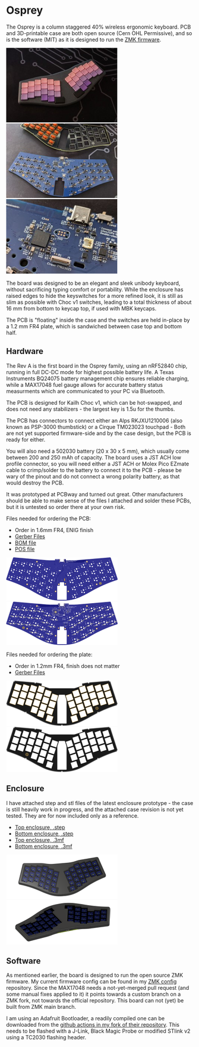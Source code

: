 # Osprey

The Osprey is a column staggered 40% wireless ergonomic keyboard. PCB and 3D-printable case are both open source (Cern OHL Permissive), and so is the software (MIT) as it is designed to run the [ZMK firmware](https://github.com/zmkfirmware/zmk).

[![Entire board](img/photo_full_s.jpg)](img/photo_full.jpg)  [![Entire PCB](img/photo_pcb_s.jpg)](img/photo_pcb.jpg)  [![PCB detail](img/photo_detail_s.jpg)](img/photo_detail.jpg)

The board was designed to be an elegant and sleek unibody keyboard, without sacrificing typing comfort or portability. While the enclosure has raised edges to hide the keyswitches for a more refined look, it is still as slim as possible with Choc v1 switches, leading to a total thickness of about 16 mm from bottom to keycap top, if used with MBK keycaps.

The PCB is "floating" inside the case and the switches are held in-place by a 1.2 mm FR4 plate, which is sandwiched between case top and bottom half.

## Hardware
The Rev A is the first board in the Osprey family, using an nRF52840 chip, running in full DC-DC mode for highest possible battery life. A Texas Instruments BQ24075 battery management chip ensures reliable charging, while a MAX17048 fuel gauge allows for accurate battery status measurments which are communicated to your PC via Bluetooth.

The PCB is designed for Kailh Choc v1, which can be hot-swapped, and does not need any stabilizers - the largest key is 1.5u for the thumbs.

The PCB has connectors to connect either an Alps RKJXU1210006 (also known as PSP-3000 thumbstick) or a Cirque TM023023 touchpad - Both are not yet supported firmware-side and by the case design, but the PCB is ready for either.

You will also need a 502030 battery (20 x 30 x 5 mm), which usually come between 200 and 250 mAh of capacity. The board uses a JST ACH low profile connector, so you will need either a JST ACH or Molex Pico EZmate cable to crimp/solder to the battery to connect it to the PCB - please be wary of the pinout and do not connect a wrong polarity battery, as that would destroy the PCB.

It was prototyped at PCBway and turned out great. Other manufacturers should be able to make sense of the files I attached and solder these PCBs, but it is untested so order there at your own risk. 

Files needed for ordering the PCB:

- Order in 1.6mm FR4, ENIG finish
- [Gerber Files](osprey_rev_a/fab/osprey_rev_a-GERBER.zip)
- [BOM file](osprey_rev_a/fab/osprey_rev_a_BOM.xlsx)
- [POS file](osprey_rev_a/fab/osprey_rev_a-bottom-POS.csv)


[![Top side](img/render_osprey_rev_a_top_s.png)](img/render_osprey_rev_a_top.png)  [![Bottom side](img/render_osprey_rev_a_bottom_s.png)](img/render_osprey_rev_a_bottom.png)

Files needed for ordering the plate:

- Order in 1.2mm FR4, finish does not matter
- [Gerber Files](osprey_plate/fab/osprey_plate.zip)

[![Top side](img/render_osprey_plate_top_s.png)](img/render_osprey_plate_top.png)  [![Bottom side](img/render_osprey_plate_bottom_s.png)](img/render_osprey_plate_bottom.png)

## Enclosure
I have attached step and stl files of the latest enclosure prototype - the case is still heavily work in progress, and the attached case revision is not yet tested. They are for now included only as a reference.
- [Top enclosure, .step](osprey_enclosure/osprey_enclosure_top.step)
- [Bottom enclosure, .step](osprey_enclosure/osprey_enclosure_bot.step)
- [Top enclosure, .3mf](osprey_enclosure/osprey_enclosure_top.3mf)
- [Bottom enclosure, .3mf](osprey_enclosure/osprey_enclosure_bot.3mf)

[![Front side](img/render_osprey_case1_s.png)](img/render_osprey_case1.png)  [![Rear side](img/render_osprey_case2_s.png)](img/render_osprey_case2.png)


## Software
As mentioned earlier, the board is designed to run the open source ZMK firmware. My current firmware config can be found in my [ZMK config](https://github.com/ebastler/zmk-config/tree/main/config/boards/arm/osprey) repository. Since the MAX17048 needs a not-yet-merged pull request (and some manual fixes applied to it) it points towards a custom branch on a ZMK fork, not towards the official repository. This board can not (yet) be built from ZMK main branch.

I am using an Adafruit Bootloader, a readily compiled one can be downloaded from the [github actions in my fork of their repository](https://github.com/ebastler/Adafruit_nRF52_Bootloader/actions/runs/). This needs to be flashed with a J-Link, Black Magic Probe or modified STlink v2 using a TC2030 flashing header.